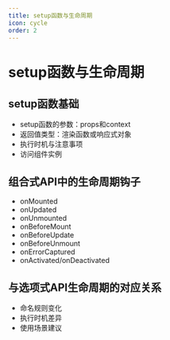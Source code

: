 ```yaml
---
title: setup函数与生命周期
icon: cycle
order: 2
---
```


# setup函数与生命周期

## setup函数基础
- setup函数的参数：props和context
- 返回值类型：渲染函数或响应式对象
- 执行时机与注意事项
- 访问组件实例

## 组合式API中的生命周期钩子
- onMounted
- onUpdated
- onUnmounted
- onBeforeMount
- onBeforeUpdate
- onBeforeUnmount
- onErrorCaptured
- onActivated/onDeactivated

## 与选项式API生命周期的对应关系
- 命名规则变化
- 执行时机差异
- 使用场景建议
